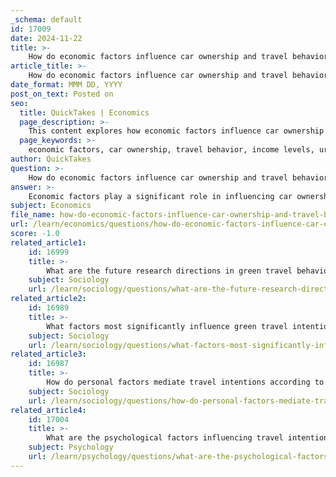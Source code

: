 ```yaml
---
_schema: default
id: 17009
date: 2024-11-22
title: >-
    How do economic factors influence car ownership and travel behavior?
article_title: >-
    How do economic factors influence car ownership and travel behavior?
date_format: MMM DD, YYYY
post_on_text: Posted on
seo:
  title: QuickTakes | Economics
  page_description: >-
    This content explores how economic factors influence car ownership and travel behavior in urban China, addressing aspects like income levels, urban development, transportation infrastructure, and policy measures.
  page_keywords: >-
    economic factors, car ownership, travel behavior, income levels, urban development, transportation infrastructure, policy factors, population dynamics, environmental considerations, sustainable travel, urbanization, China
author: QuickTakes
question: >-
    How do economic factors influence car ownership and travel behavior?
answer: >-
    Economic factors play a significant role in influencing car ownership and travel behavior, particularly in the context of urbanization in China. Here are some key points that illustrate this relationship:\n\n1. **Income Levels**: Economic growth, as measured by Gross Regional Product (GRP) per capita, is directly correlated with the increase in private car ownership. As income levels rise, individuals are more likely to afford personal vehicles, leading to a sharp increase in car ownership since the early 2000s. This trend has been observed across various cities in China, where higher income levels facilitate greater access to automobiles.\n\n2. **Urban Development**: The relationship between urban development and car ownership is complex. Economic growth often leads to urban expansion, which can increase the demand for personal vehicles. As cities grow, the built environment changes, potentially making car travel more convenient compared to public transportation. This shift can exacerbate issues such as traffic congestion and air pollution, as more residents opt for private car use.\n\n3. **Transportation Infrastructure**: The availability and quality of transportation infrastructure also influence travel behavior. In cities where public transportation systems are underdeveloped or inefficient, residents may rely more heavily on personal vehicles. Conversely, well-developed public transit options can reduce the necessity for car ownership, as they provide viable alternatives for commuting.\n\n4. **Policy Factors**: Government policies aimed at regulating car ownership and promoting public transportation can significantly impact travel behavior. For instance, policies that encourage the use of public transport or impose restrictions on car ownership can lead to a decrease in the number of vehicles on the road. Economic incentives, such as subsidies for public transport or taxes on car ownership, can also shape travel choices.\n\n5. **Population Dynamics**: Economic factors are intertwined with demographic changes. Urbanization leads to increased population density, which can strain existing transportation systems. As more people move to urban areas in search of economic opportunities, the demand for personal vehicles may rise, further complicating urban traffic management.\n\n6. **Environmental Considerations**: The economic implications of car ownership extend to environmental impacts. Increased car use contributes to higher carbon emissions and energy consumption, prompting discussions about sustainable travel practices. Economic factors can influence individuals' willingness to adopt greener travel behaviors, such as using public transportation or alternative fuel vehicles, especially when economic conditions allow for such choices.\n\nIn summary, economic factors such as income levels, urban development, transportation infrastructure, policy frameworks, and population dynamics significantly influence car ownership and travel behavior in China. Understanding these relationships is crucial for developing effective strategies to promote sustainable travel and mitigate the environmental impacts of transportation.
subject: Economics
file_name: how-do-economic-factors-influence-car-ownership-and-travel-behavior.md
url: /learn/economics/questions/how-do-economic-factors-influence-car-ownership-and-travel-behavior
score: -1.0
related_article1:
    id: 16999
    title: >-
        What are the future research directions in green travel behavior?
    subject: Sociology
    url: /learn/sociology/questions/what-are-the-future-research-directions-in-green-travel-behavior
related_article2:
    id: 16989
    title: >-
        What factors most significantly influence green travel intentions?
    subject: Sociology
    url: /learn/sociology/questions/what-factors-most-significantly-influence-green-travel-intentions
related_article3:
    id: 16987
    title: >-
        How do personal factors mediate travel intentions according to the Theory of Planned Behavior?
    subject: Sociology
    url: /learn/sociology/questions/how-do-personal-factors-mediate-travel-intentions-according-to-the-theory-of-planned-behavior
related_article4:
    id: 17004
    title: >-
        What are the psychological factors influencing travel intentions?
    subject: Psychology
    url: /learn/psychology/questions/what-are-the-psychological-factors-influencing-travel-intentions
---
```


&nbsp;